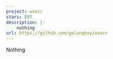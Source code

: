 ```yaml
---
project: wxocr
stars: 897
description: |-
    nothing
url: https://github.com/golangboy/wxocr
---
```


Nothing
